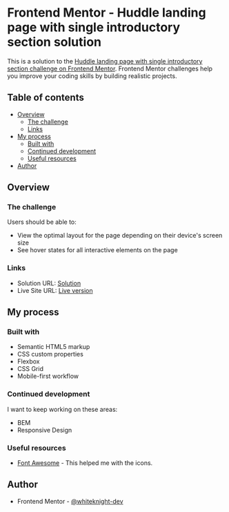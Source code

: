 # Frontend Mentor - Huddle landing page with single introductory section solution

This is a solution to the [Huddle landing page with single introductory section challenge on Frontend Mentor](https://www.frontendmentor.io/challenges/huddle-landing-page-with-a-single-introductory-section-B_2Wvxgi0). Frontend Mentor challenges help you improve your coding skills by building realistic projects. 

## Table of contents

- [Overview](#overview)
  - [The challenge](#the-challenge)
  - [Links](#links)
- [My process](#my-process)
  - [Built with](#built-with)
  - [Continued development](#continued-development)
  - [Useful resources](#useful-resources)
- [Author](#author)
## Overview

### The challenge

Users should be able to:

- View the optimal layout for the page depending on their device's screen size
- See hover states for all interactive elements on the page

### Links

- Solution URL: [Solution](https://github.com/whiteknight-dev/Huddle-Landing-Page-Frontend-Mentor)
- Live Site URL: [Live version](https://whiteknight-dev.github.io/Huddle-Landing-Page-Frontend-Mentor/)

## My process

### Built with

- Semantic HTML5 markup
- CSS custom properties
- Flexbox
- CSS Grid
- Mobile-first workflow

### Continued development

I want to keep working on these areas:
- BEM
- Responsive Design

### Useful resources

- [Font Awesome](https://fontawesome.com/) - This helped me with the icons.

## Author

- Frontend Mentor - [@whiteknight-dev](https://www.frontendmentor.io/profile/whiteknight-dev)


